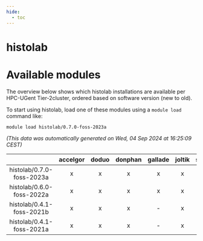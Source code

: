 ```yaml
---
hide:
  - toc
---
```


histolab
========

# Available modules


The overview below shows which histolab installations are available per HPC-UGent Tier-2cluster, ordered based on software version (new to old).

To start using histolab, load one of these modules using a `module load` command like:

```shell
module load histolab/0.7.0-foss-2023a
```

*(This data was automatically generated on Wed, 04 Sep 2024 at 16:25:09 CEST)*  

| |accelgor|doduo|donphan|gallade|joltik|shinx|skitty|
| :---: | :---: | :---: | :---: | :---: | :---: | :---: | :---: |
|histolab/0.7.0-foss-2023a|x|x|x|x|x|x|x|
|histolab/0.6.0-foss-2022a|x|x|x|x|x|-|x|
|histolab/0.4.1-foss-2021b|x|x|x|-|x|-|x|
|histolab/0.4.1-foss-2021a|x|x|x|-|x|-|x|
